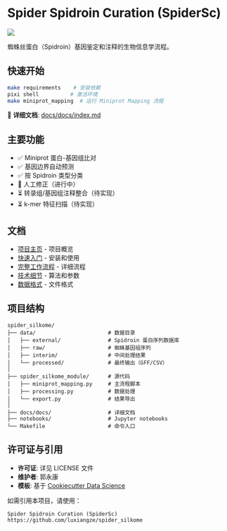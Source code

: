 # Spider Spidroin Curation (SpiderSc)

<a target="_blank" href="https://cookiecutter-data-science.drivendata.org/">
    <img src="https://img.shields.io/badge/CCDS-Project%20template-328F97?logo=cookiecutter" />
</a>

蜘蛛丝蛋白（Spidroin）基因鉴定和注释的生物信息学流程。

## 快速开始

```bash
make requirements    # 安装依赖
pixi shell          # 激活环境
make miniprot_mapping  # 运行 Miniprot Mapping 流程
```

📖 **详细文档**: [docs/docs/index.md](https://github.com/luxiangze/spider_silkome/blob/main/docs/docs/index.md)

## 主要功能

- ✅ Miniprot 蛋白-基因组比对
- ✅ 基因边界自动预测
- ✅ 按 Spidroin 类型分类
- 🔄 人工修正（进行中）
- ⏳ 转录组/基因组注释整合（待实现）
- ⏳ k-mer 特征扫描（待实现）

## 文档

- [项目主页](https://github.com/luxiangze/spider_silkome/blob/main/docs/docs/index.md) - 项目概览
- [快速入门](https://github.com/luxiangze/spider_silkome/blob/main/docs/docs/getting-started.md) - 安装和使用
- [完整工作流程](https://github.com/luxiangze/spider_silkome/blob/main/docs/docs/workflow.md) - 详细流程
- [技术细节](https://github.com/luxiangze/spider_silkome/blob/main/docs/docs/technical-details.md) - 算法和参数
- [数据格式](https://github.com/luxiangze/spider_silkome/blob/main/docs/docs/data-formats.md) - 文件格式

## 项目结构

```
spider_silkome/
├── data/                       # 数据目录
│   ├── external/               # Spidroin 蛋白序列数据库
│   ├── raw/                    # 蜘蛛基因组序列
│   ├── interim/                # 中间处理结果
│   └── processed/              # 最终输出（GFF/CSV）
│
├── spider_silkome_module/      # 源代码
│   ├── miniprot_mapping.py     # 主流程脚本
│   ├── processing.py           # 数据处理
│   └── export.py               # 结果导出
│
├── docs/docs/                  # 详细文档
├── notebooks/                  # Jupyter notebooks
└── Makefile                    # 命令入口
```

## 许可证与引用

- **许可证**: 详见 LICENSE 文件
- **维护者**: 郭永康
- **模板**: 基于 [Cookiecutter Data Science](https://cookiecutter-data-science.drivendata.org/)

如需引用本项目，请使用：
```
Spider Spidroin Curation (SpiderSc)
https://github.com/luxiangze/spider_silkome
```

